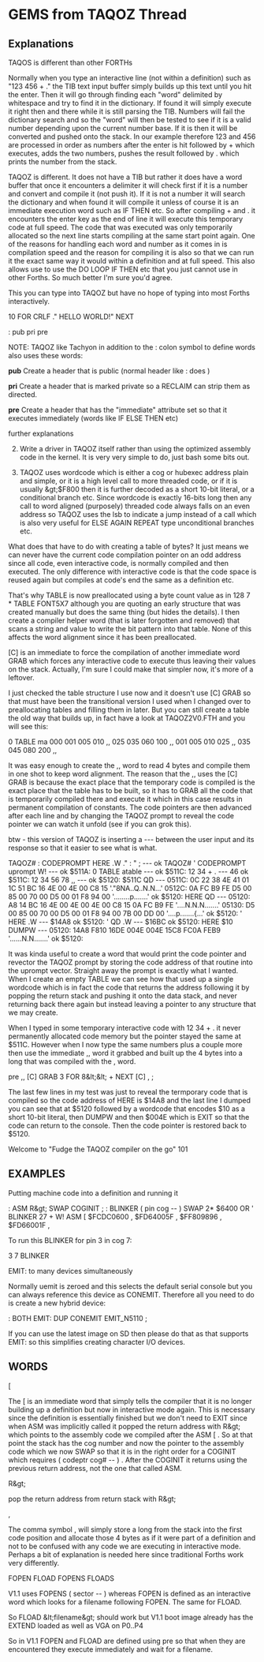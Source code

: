 # GEMS from TAQOZ Thread

## Explanations

TAQOS is different than other FORTHs

Normally when you type an interactive line (not within a definition) such as &quot;123 456 + .&quot; the TIB text input buffer simply builds up this text until you hit the enter. Then it will go through finding each &quot;word&quot; delimited by whitespace and try to find it in the dictionary. If found it will simply execute it right then and there while it is still parsing the TIB. Numbers will fail the dictionary search and so the &quot;word&quot; will then be tested to see if it is a valid number depending upon the current number base. If it is then it will be converted and pushed onto the stack. In our example therefore 123 and 456 are processed in order as numbers after the enter is hit followed by + which executes, adds the two numbers, pushes the result followed by . which prints the number from the stack.

TAQOZ is different. It does not have a TIB but rather it does have a word buffer that once it encounters a delimiter it will check first if it is a number and convert and compile it (not push it). If it is not a number it will search the dictionary and when found it will compile it unless of course it is an immediate execution word such as IF THEN etc. So after compiling + and . it encounters the enter key as the end of line it will execute this temporary code at full speed. The code that was executed was only temporarily allocated so the next line starts compiling at the same start point again. One of the reasons for handling each word and number as it comes in is compilation speed and the reason for compiling it is also so that we can run it the exact same way it would within a definition and at full speed. This also allows use to use the DO LOOP IF THEN etc that you just cannot use in other Forths. So much better I&#39;m sure you&#39;d agree.

This you can type into TAQOZ but have no hope of typing into most Forths interactively.

10 FOR CRLF .&quot; HELLO WORLD!&quot; NEXT

: pub pri pre

NOTE: TAQOZ like Tachyon in addition to the : colon symbol to define words also uses these words:

**pub** Create a header that is public (normal header like : does )

**pri** Create a header that is marked private so a RECLAIM can strip them as directed.

**pre** Create a header that has the &quot;immediate&quot; attribute set so that it executes immediately (words like IF ELSE THEN etc)

further explanations

2) Write a driver in TAQOZ itself rather than using the optimized assembly code in the kernel. It is very very simple to do, just bash some bits out.

3) TAQOZ uses wordcode which is either a cog or hubexec address plain and simple, or it is a high level call to more threaded code, or if it is usually \&gt;$F800 then it is further decoded as a short 10-bit literal, or a conditional branch etc. Since wordcode is exactly 16-bits long then any call to word aligned (purposely) threaded code always falls on an even address so TAQOZ uses the lsb to indicate a jump instead of a call which is also very useful for ELSE AGAIN REPEAT type unconditional branches etc.

What does that have to do with creating a table of bytes? It just means we can never have the current code compilation pointer on an odd address since all code, even interactive code, is normally compiled and then executed. The only difference with interactive code is that the code space is reused again but compiles at code&#39;s end the same as a definition etc.

That&#39;s why TABLE is now preallocated using a byte count value as in 128 7 \* TABLE FONT5X7 although you are quoting an early structure that was created manually but does the same thing (but hides the details). I then create a compiler helper word (that is later forgotten and removed) that scans a string and value to write the bit pattern into that table. None of this affects the word alignment since it has been preallocated.

[C] is an immediate to force the compilation of another immediate word GRAB which forces any interactive code to execute thus leaving their values on the stack. Actually, I&#39;m sure I could make that simpler now, it&#39;s more of a leftover.

I just checked the table structure I use now and it doesn&#39;t use [C] GRAB so that must have been the transitional version I used when I changed over to preallocating tables and filling them in later. But you can still create a table the old way that builds up, in fact have a look at TAQOZ2V0.FTH and you will see this:

0 TABLE ma
 000 001 005 010 ,,
 025 035 060 100 ,,
 001 005 010 025 ,,
 035 045 080 200 ,,

It was easy enough to create the ,, word to read 4 bytes and compile them in one shot to keep word alignment. The reason that the ,, uses the [C] GRAB is because the exact place that the temporary code is compiled is the exact place that the table has to be built, so it has to GRAB all the code that is temporarily compiled there and execute it which in this case results in permanent compilation of constants. The code pointers are then advanced after each line and by changing the TAQOZ prompt to reveal the code pointer we can watch it unfold (see if you can grok this).

btw - this version of TAQOZ is inserting a --- between the user input and its response so that it easier to see what is what.

TAQOZ# : CODEPROMPT HERE .W .&quot; : &quot; ; ---  ok
TAQOZ# &#39; CODEPROMPT uprompt W! ---  ok
$511A: 0 TABLE atable ---  ok
$511C: 12 34 + . --- 46 ok
$511C: 12 34 56 78 ,, ---  ok
$5120: $511C QD ---
0511C: 0C 22 38 4E  41 01 1C 51  BC 16 4E 00  4E 00 C8 15     &#39;.&quot;8NA..Q..N.N...&#39;
0512C: 0A FC B9 FE  D5 00 85 00  70 00 D5 00  01 F8 94 00     &#39;........p.......&#39; ok
$5120: HERE QD ---
05120: A8 14 BC 16  4E 00 4E 00  4E 00 C8 15  0A FC B9 FE     &#39;....N.N.N.......&#39;
05130: D5 00 85 00  70 00 D5 00  01 F8 94 00  7B 00 DD 00     &#39;....p.......{...&#39; ok
$5120: &#39; HERE .W --- $14A8 ok
$5120: &#39; QD .W --- $16BC ok
$5120: HERE $10 DUMPW ---
05120: 14A8 F810 16DE 004E  004E 15C8 FC0A FEB9     &#39;......N.N.......&#39; ok
$5120:

It was kinda useful to create a word that would print the code pointer and revector the TAQOZ prompt by storing the code address of that routine into the uprompt vector. Straight away the prompt is exactly what I wanted. When I create an empty TABLE we can see how that used up a single wordcode which is in fact the code that returns the address following it by popping the return stack and pushing it onto the data stack, and never returning back there again but instead leaving a pointer to any structure that we may create.

When I typed in some temporary interactive code with 12 34 + . it never permanently allocated code memory but the pointer stayed the same at $511C. However when I now type the same numbers plus a couple more then use the immediate ,, word it grabbed and built up the 4 bytes into a long that was compiled with the , word.

pre ,, [C] GRAB 3 FOR 8\&lt;\&lt; + NEXT [C] , ;

The last few lines in my test was just to reveal the termporary code that is compiled so the code address of HERE is $14A8 and the last line I dumped you can see that at $5120 followed by a wordcode that encodes $10 as a short 10-bit literal, then DUMPW and then $004E which is EXIT so that the code can return to the console. Then the code pointer is restored back to $5120.

Welcome to &quot;Fudge the TAQOZ compiler on the go&quot; 101



## EXAMPLES

Putting machine code into a definition and running it

: ASM   R\&gt; SWAP COGINIT ;
: BLINKER ( pin cog -- )
 SWAP 2\* $6400 OR &#39; BLINKER 27 + W!
 ASM [
 $FCDC0600 ,
 $FD64005F ,
 $FF809896 ,
 $FD66001F ,



To run this BLINKER for pin 3 in cog 7:

3 7 BLINKER

EMIT: to many devices simultaneously

Normally uemit is zeroed and this selects the default serial console but you can always reference this device as CONEMIT. Therefore all you need to do is create a new hybrid device:

: BOTH   EMIT: DUP CONEMIT EMIT\_N5110 ;

If you can use the latest image on SD then please do that as that supports EMIT: so this simplifies creating character I/O devices.

## WORDS

[

The [ is an immediate word that simply tells the compiler that it is no longer building up a definition but now in interactive mode again. This is necessary since the definition is essentially finished but we don&#39;t need to EXIT since when ASM was implicitly called it popped the return address with R\&gt; which points to the assembly code we compiled after the ASM [ . So at that point the stack has the cog number and now the pointer to the assembly code which we now SWAP so that it is in the right order for a COGINIT which requires ( codeptr cog# -- ) . After the COGINIT it returns using the previous return address, not the one that called ASM.

R\&gt;

pop the return address from return stack with R\&gt;

,

The comma symbol , will simply store a long from the stack into the first code position and allocate those 4 bytes as if it were part of a definition and not to be confused with any code we are executing in interactive mode. Perhaps a bit of explanation is needed here since traditional Forths work very differently.

FOPEN  FLOAD FOPENS FLOADS

V1.1 uses FOPENS ( sector -- ) whereas FOPEN is defined as an interactive word which looks for a filename following FOPEN. The same for FLOAD.

So FLOAD \&lt;filename\&gt; should work but V1.1 boot image already has the EXTEND loaded as well as VGA on P0..P4

So in V1.1 FOPEN and FLOAD are defined using pre so that when they are encountered they execute immediately and wait for a filename.